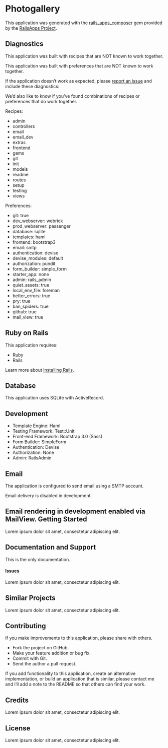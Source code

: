 Photogallery
=========

This application was generated with the [rails_apps_composer](https://github.com/RailsApps/rails_apps_composer) gem
provided by the [RailsApps Project](http://railsapps.github.io/).

Diagnostics
-----------

This application was built with recipes that are NOT known to work together.

This application was built with preferences that are NOT known to work
together.

If the application doesn’t work as expected, please [report an issue](https://github.com/RailsApps/rails_apps_composer/issues)
and include these diagnostics:

We’d also like to know if you’ve found combinations of recipes or
preferences that do work together.

Recipes:

* admin
* controllers
* email
* email_dev
* extras
* frontend
* gems
* git
* init
* models
* readme
* routes
* setup
* testing
* views

Preferences:

* git: true
* dev_webserver: webrick
* prod_webserver: passenger
* database: sqlite
* templates: haml
* frontend: bootstrap3
* email: smtp
* authentication: devise
* devise_modules: default
* authorization: pundit
* form_builder: simple_form
* starter_app: none
* admin: rails_admin
* quiet_assets: true
* local_env_file: foreman
* better_errors: true
* pry: true
* ban_spiders: true
* github: true
* mail_view: true

Ruby on Rails
-------------

This application requires:

-   Ruby
-   Rails

Learn more about [Installing Rails](http://railsapps.github.io/installing-rails.html).

Database
--------

This application uses SQLite with ActiveRecord.

Development
-----------

-   Template Engine: Haml
-   Testing Framework: Test::Unit
-   Front-end Framework: Bootstrap 3.0 (Sass)
-   Form Builder: SimpleForm
-   Authentication: Devise
-   Authorization: None
-   Admin: RailsAdmin

Email
-----

The application is configured to send email using a SMTP account.

Email delivery is disabled in development.

Email rendering in development enabled via MailView.
Getting Started
---------------

Lorem ipsum dolor sit amet, consectetur adipiscing elit.

Documentation and Support
-------------------------

This is the only documentation.

#### Issues

Lorem ipsum dolor sit amet, consectetur adipiscing elit.

Similar Projects
----------------

Lorem ipsum dolor sit amet, consectetur adipiscing elit.

Contributing
------------

If you make improvements to this application, please share with others.

-   Fork the project on GitHub.
-   Make your feature addition or bug fix.
-   Commit with Git.
-   Send the author a pull request.

If you add functionality to this application, create an alternative
implementation, or build an application that is similar, please contact
me and I’ll add a note to the README so that others can find your work.

Credits
-------

Lorem ipsum dolor sit amet, consectetur adipiscing elit.

License
-------

Lorem ipsum dolor sit amet, consectetur adipiscing elit.
